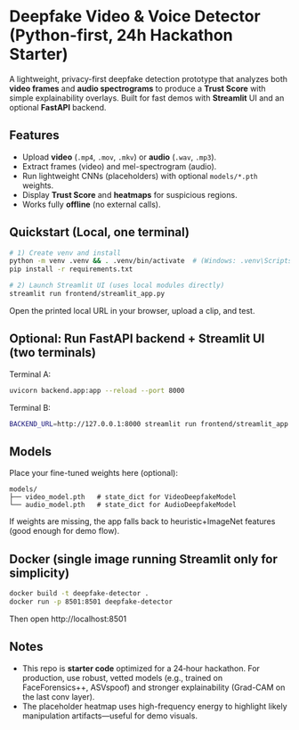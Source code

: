 # Deepfake Video & Voice Detector (Python-first, 24h Hackathon Starter)

A lightweight, privacy-first deepfake detection prototype that analyzes both **video frames** and **audio spectrograms** to produce a **Trust Score** with simple explainability overlays. Built for fast demos with **Streamlit** UI and an optional **FastAPI** backend.

## Features
- Upload **video** (`.mp4`, `.mov`, `.mkv`) or **audio** (`.wav`, `.mp3`).
- Extract frames (video) and mel-spectrogram (audio).
- Run lightweight CNNs (placeholders) with optional `models/*.pth` weights.
- Display **Trust Score** and **heatmaps** for suspicious regions.
- Works fully **offline** (no external calls).

## Quickstart (Local, one terminal)
```bash
# 1) Create venv and install
python -m venv .venv && . .venv/bin/activate  # (Windows: .venv\Scripts\activate)
pip install -r requirements.txt

# 2) Launch Streamlit UI (uses local modules directly)
streamlit run frontend/streamlit_app.py
```

Open the printed local URL in your browser, upload a clip, and test.

## Optional: Run FastAPI backend + Streamlit UI (two terminals)
Terminal A:
```bash
uvicorn backend.app:app --reload --port 8000
```
Terminal B:
```bash
BACKEND_URL=http://127.0.0.1:8000 streamlit run frontend/streamlit_app.py
```

## Models
Place your fine-tuned weights here (optional):
```
models/
├── video_model.pth   # state_dict for VideoDeepfakeModel
└── audio_model.pth   # state_dict for AudioDeepfakeModel
```
If weights are missing, the app falls back to heuristic+ImageNet features (good enough for demo flow).

## Docker (single image running Streamlit only for simplicity)
```bash
docker build -t deepfake-detector .
docker run -p 8501:8501 deepfake-detector
```
Then open http://localhost:8501

## Notes
- This repo is **starter code** optimized for a 24‑hour hackathon. For production, use robust, vetted models (e.g., trained on FaceForensics++, ASVspoof) and stronger explainability (Grad-CAM on the last conv layer).
- The placeholder heatmap uses high-frequency energy to highlight likely manipulation artifacts—useful for demo visuals.
